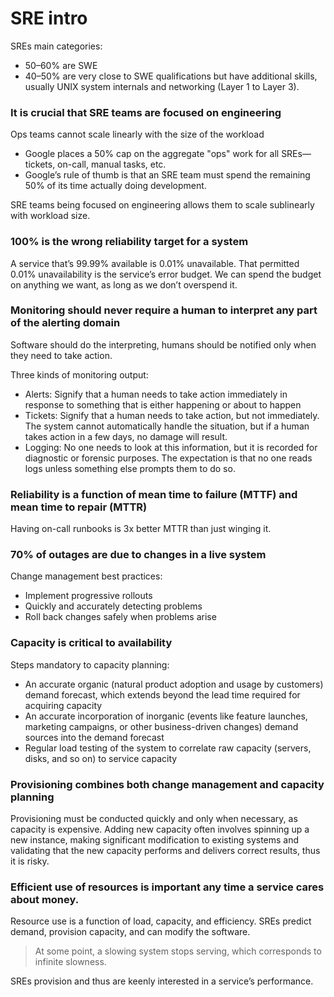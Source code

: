 # SRE intro

SREs main categories:

- 50–60% are SWE
- 40–50% are very close to SWE qualifications but have additional skills, usually UNIX system internals and networking (Layer 1 to Layer 3).

### It is crucial that SRE teams are focused on engineering

Ops teams cannot scale linearly with the size of the workload 

- Google places a 50% cap on the aggregate "ops" work for all SREs—tickets, on-call, manual tasks, etc. 
- Google’s rule of thumb is that an SRE team must spend the remaining 50% of its time actually doing development.

SRE teams being focused on engineering allows them to scale sublinearly with workload size.

### 100% is the wrong reliability target for a system

A service that’s 99.99% available is 0.01% unavailable. That permitted 0.01% unavailability is the service’s error budget. We can spend the budget on anything we want, as long as we don’t overspend it.

### Monitoring should never require a human to interpret any part of the alerting domain

Software should do the interpreting, humans should be notified only when they need to take action.

Three kinds of monitoring output:

- Alerts: Signify that a human needs to take action immediately in response to something that is either happening or about to happen
- Tickets: Signify that a human needs to take action, but not immediately. The system cannot automatically handle the situation, but if a human takes action in a few days, no damage will result.
- Logging: No one needs to look at this information, but it is recorded for diagnostic or forensic purposes. The expectation is that no one reads logs unless something else prompts them to do so.

### Reliability is a function of mean time to failure (MTTF) and mean time to repair (MTTR)

Having on-call runbooks is 3x better MTTR than just winging it.

### 70% of outages are due to changes in a live system

Change management best practices:

- Implement progressive rollouts
- Quickly and accurately detecting problems
- Roll back changes safely when problems arise

### Capacity is critical to availability

Steps mandatory to capacity planning:

- An accurate organic (natural product adoption and usage by customers) demand forecast, which extends beyond the lead time required for acquiring capacity
- An accurate incorporation of inorganic (events like feature launches, marketing campaigns, or other business-driven changes) demand sources into the demand forecast
- Regular load testing of the system to correlate raw capacity (servers, disks, and so on) to service capacity

### Provisioning combines both change management and capacity planning

Provisioning must be conducted quickly and only when necessary, as capacity is expensive. Adding new capacity often involves spinning up a new instance, making significant modification to existing systems and validating that the new capacity performs and delivers correct results, thus it is risky.

### Efficient use of resources is important any time a service cares about money.

Resource use is a function of load, capacity, and efficiency. SREs predict demand, provision capacity, and can modify the software.

 > At some point, a slowing system stops serving, which corresponds to infinite slowness.
 
 SREs provision and thus are keenly interested in a service’s performance. 